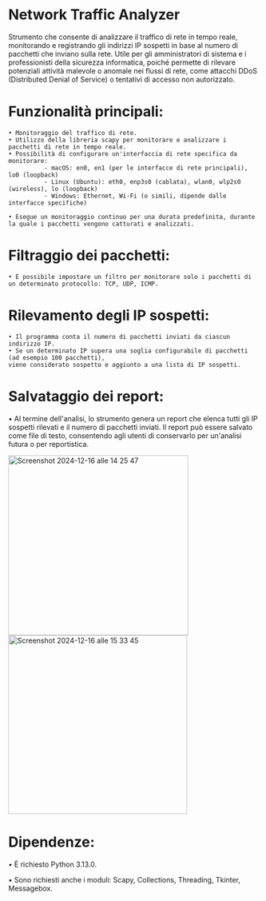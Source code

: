 # Network Traffic Analyzer
Strumento che consente di analizzare il traffico di rete in tempo reale, monitorando e registrando gli indirizzi IP sospetti in base al numero di pacchetti che inviano sulla rete.
Utile per gli amministratori di sistema e i professionisti della sicurezza informatica, poiché permette di rilevare potenziali attività malevole o anomale nei flussi di rete, 
come attacchi DDoS (Distributed Denial of Service) o tentativi di accesso non autorizzato.

#  Funzionalità principali:
    • Monitoraggio del traffico di rete.
    • Utilizzo della libreria scapy per monitorare e analizzare i pacchetti di rete in tempo reale.
    • Possibilità di configurare un'interfaccia di rete specifica da monitorare:
              - macOS: en0, en1 (per le interfacce di rete principali), lo0 (loopback)
              - Linux (Ubuntu): eth0, enp3s0 (cablata), wlan0, wlp2s0 (wireless), lo (loopback)
              - Windows: Ethernet, Wi-Fi (o simili, dipende dalle interfacce specifiche)
              
    • Esegue un monitoraggio continuo per una durata predefinita, durante la quale i pacchetti vengono catturati e analizzati.

# Filtraggio dei pacchetti:

    • È possibile impostare un filtro per monitorare solo i pacchetti di un determinato protocollo: TCP, UDP, ICMP.
    
# Rilevamento degli IP sospetti:

    • Il programma conta il numero di pacchetti inviati da ciascun indirizzo IP.
    • Se un determinato IP supera una soglia configurabile di pacchetti (ad esempio 100 pacchetti), 
    viene considerato sospetto e aggiunto a una lista di IP sospetti.

# Salvataggio dei report:
  • Al termine dell'analisi, lo strumento genera un report che elenca tutti gli IP sospetti rilevati e il numero di pacchetti inviati.
  Il report può essere salvato come file di testo, consentendo agli utenti di conservarlo per un'analisi futura o per reportistica.
  

<img width="360" alt="Screenshot 2024-12-16 alle 14 25 47" src="https://github.com/user-attachments/assets/b6641c97-f7ac-4fd1-b09c-4a5b99d3d6b9" /> <img width="358" alt="Screenshot 2024-12-16 alle 15 33 45" src="https://github.com/user-attachments/assets/0d795ee0-d2e4-4380-9caa-fba2e65029d7" />

# Dipendenze:
• È richiesto Python 3.13.0.

• Sono richiesti anche i moduli: Scapy, Collections, Threading, Tkinter, Messagebox.
